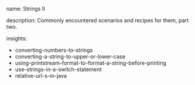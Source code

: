 name: Strings II

description: Commonly encountered scenarios and recipes for them, part two.

insights:

- converting-numbers-to-strings
- converting-a-string-to-upper-or-lower-case
- using-printstream-format-to-format-a-string-before-printing
- use-strings-in-a-switch-statement
- relative-url-s-in-java

